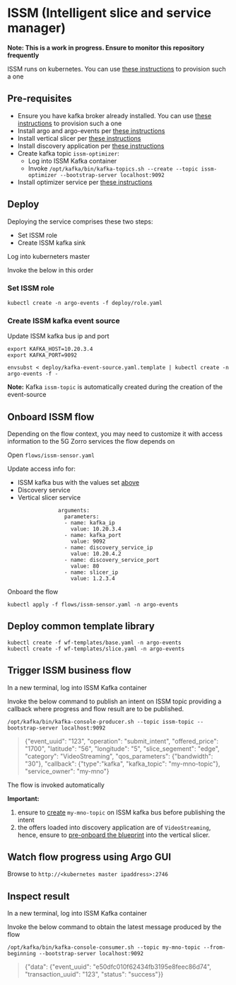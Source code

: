 # ISSM (Intelligent slice and service manager)

**Note: This is a work in progress. Ensure to monitor this repository frequently**

ISSM runs on kubernetes. You can use [these instructions](https://github.com/5GZORRO/infrastructure/blob/master/docs/kubernetes.md) to provision such a one

## Pre-requisites

* Ensure you have kafka broker already installed. You can use [these instructions](https://github.com/5GZORRO/infrastructure/blob/master/docs/kafka.md) to provision such a one
* Install argo and argo-events per [these instructions](docs/argo.md)
* Install vertical slicer per [these instructions](docs/slicer.md)
* Install discovery application per [these instructions](https://github.com/5GZORRO/Smart-Resource-and-Service-Discovery-application/blob/main/readme.txt)
* Create kafka topic `issm-optimizer`:
  * Log into ISSM Kafka container
  * Invoke `/opt/kafka/bin/kafka-topics.sh --create --topic issm-optimizer --bootstrap-server localhost:9092`
* Install optimizer service per [these instructions](https://github.com/5GZORRO/issm-optimizer/blob/master/README.md)

## Deploy

Deploying the service comprises these two steps:

* Set ISSM role
* Create ISSM kafka sink

Log into kuberneters master

Invoke the below in this order

### Set ISSM role

```
kubectl create -n argo-events -f deploy/role.yaml
```

### Create ISSM kafka event source

Update ISSM kafka bus ip and port

```
export KAFKA_HOST=10.20.3.4
export KAFKA_PORT=9092
```

```
envsubst < deploy/kafka-event-source.yaml.template | kubectl create -n argo-events -f -
```

**Note:** Kafka `issm-topic` is automatically created during the creation of the event-source

## Onboard ISSM flow

Depending on the flow context, you may need to customize it with access information to the 5G Zorro services the flow depends on

Open `flows/issm-sensor.yaml`

Update access info for:

* ISSM kafka bus with the values set [above](./README.md#create-issm-kafka-event-source)
* Discovery service
* Vertical slicer service

```
                arguments:
                  parameters:
                  - name: kafka_ip
                    value: 10.20.3.4
                  - name: kafka_port
                    value: 9092
                  - name: discovery_service_ip
                    value: 10.20.4.2
                  - name: discovery_service_port
                    value: 80
                  - name: slicer_ip
                    value: 1.2.3.4

```

Onboard the flow

```
kubectl apply -f flows/issm-sensor.yaml -n argo-events
```

## Deploy common template library

```
kubectl create -f wf-templates/base.yaml -n argo-events
kubectl create -f wf-templates/slice.yaml -n argo-events
```

## Trigger ISSM business flow

In a new terminal, log into ISSM Kafka container

Invoke the below command to publish an intent on ISSM topic providing a callback where progress and flow result are to be published.

```
/opt/kafka/bin/kafka-console-producer.sh --topic issm-topic --bootstrap-server localhost:9092
```

>{"event_uuid": "123", "operation": "submit_intent", "offered_price": "1700", "latitude": "56", "longitude": "5", "slice_segement": "edge", "category": "VideoStreaming", "qos_parameters": {"bandwidth": "30"}, "callback": {"type":"kafka", "kafka_topic": "my-mno-topic"}, "service_owner": "my-mno"}

The flow is invoked automatically

**Important:**

1. ensure to [create](https://github.com/5GZORRO/infrastructure/blob/master/docs/kafka.md#create-topics) `my-mno-topic` on ISSM kafka bus before publishing the intent
1. the offers loaded into discovery application are of `VideoStreaming`, hence, ensure to [pre-onboard the blueprint](./scripts/slicer/README.md) into the vertical slicer.

## Watch flow progress using Argo GUI

Browse to `http://<kubernetes master ipaddress>:2746`

## Inspect result

In a new terminal, log into ISSM Kafka container

Invoke the below command to obtain the latest message produced by the flow

```
/opt/kafka/bin/kafka-console-consumer.sh --topic my-mno-topic --from-beginning --bootstrap-server localhost:9092
```

>{"data": {"event_uuid": "e50dfc010f62434fb3195e8feec86d74", "transaction_uuid": "123", "status": "success"}}

